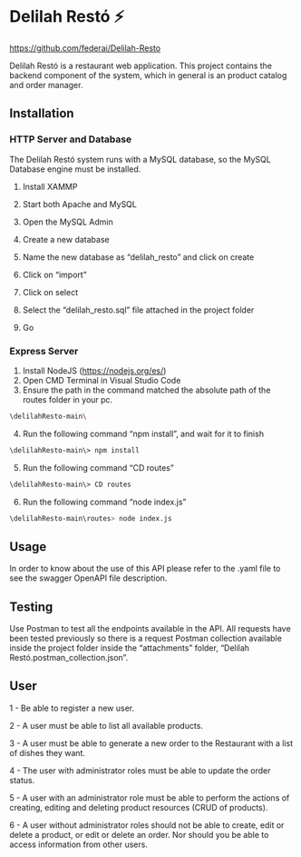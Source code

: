 # Delilah Restó :zap:
https://github.com/federai/Delilah-Resto

Delilah Restó is a restaurant web application. This project contains the backend component of the system, which in general is an product catalog and order manager.

## Installation

### HTTP Server and Database

The Delilah Restó system runs with a MySQL database, so the MySQL Database engine must be installed.

1. Install XAMMP

2. Start both Apache and MySQL

3. Open the MySQL Admin

4. Create a new database

5. Name the new database as “delilah_resto” and click on create

6. Click on “import”

7. Click on select

8. Select the “delilah_resto.sql” file attached in the project folder

9. Go


### Express Server

1. Install NodeJS (https://nodejs.org/es/)
2. Open CMD Terminal in Visual Studio Code
3. Ensure the path in the command matched the absolute path of the routes folder in your pc.

```bash
\delilahResto-main\
```

4. Run the following command “npm install”, and wait for it to finish

```bash
\delilahResto-main\> npm install
```

5. Run the following command “CD routes”

```bash
\delilahResto-main\> CD routes
```

6. Run the following command “node index.js”

```bash
\delilahResto-main\routes> node index.js
```

## Usage

In order to know about the use of this API please refer to the .yaml file to see the swagger OpenAPI file description.

## Testing

Use Postman to test all the endpoints available in the API. All requests have been tested previously so there is a request Postman collection available inside the project folder inside the “attachments” folder, “Delilah Restó.postman_collection.json”.


## User

1 - Be able to register a new user.

2 - A user must be able to list all available products.

3 - A user must be able to generate a new order to the Restaurant with a list of dishes they want.

4 - The user with administrator roles must be able to update the order status.

5 - A user with an administrator role must be able to perform the actions of creating, editing and deleting product resources (CRUD of products).

6 - A user without administrator roles should not be able to create, edit or delete a product, or edit or delete an order. Nor should you be able to access information from other users.
